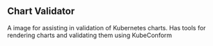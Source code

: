 ## Chart Validator

A image for assisting in validation of Kubernetes charts. Has tools for rendering charts and validating them using KubeConform
